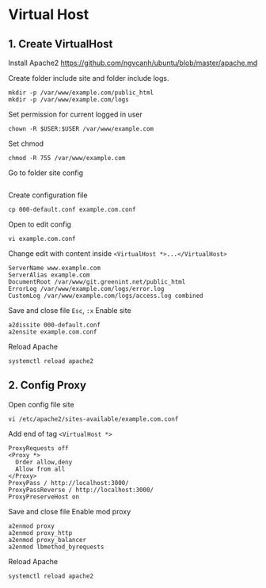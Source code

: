 # Virtual Host

## 1. Create VirtualHost

Install Apache2 https://github.com/ngvcanh/ubuntu/blob/master/apache.md

Create folder include site and folder include logs.

```
mkdir -p /var/www/example.com/public_html
mkdir -p /var/www/example.com/logs
```

Set permission for current logged in user

```
chown -R $USER:$USER /var/www/example.com
```

Set chmod

```
chmod -R 755 /var/www/example.com
```

Go to folder site config

```

```

Create configuration file

```
cp 000-default.conf example.com.conf
```

Open to edit config

```
vi example.com.conf
```

Change edit with content inside `<VirtualHost *>...</VirtualHost>`

```
ServerName www.example.com
ServerAlias example.com
DocumentRoot /var/www/git.greenint.net/public_html
ErrorLog /var/www/example.com/logs/error.log
CustomLog /var/www/example.com/logs/access.log combined
```

Save and close file `Esc`, `:x`
Enable site

```
a2dissite 000-default.conf
a2ensite example.com.conf
```

Reload Apache

```
systemctl reload apache2
```

## 2. Config Proxy

Open config file site

```
vi /etc/apache2/sites-available/example.com.conf
```

Add end of tag `<VirtualHost *>`

```
ProxyRequests off
<Proxy *>
  Order allow,deny
  Allow from all
</Proxy>
ProxyPass / http://localhost:3000/
ProxyPassReverse / http://localhost:3000/
ProxyPreserveHost on
```

Save and close file
Enable mod proxy

```
a2enmod proxy
a2enmod proxy_http
a2enmod proxy_balancer
a2enmod lbmethod_byrequests
```

Reload Apache

```
systemctl reload apache2
```